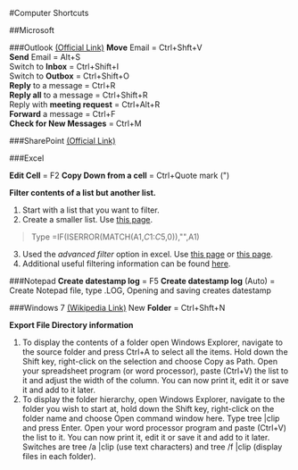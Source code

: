 #Computer Shortcuts

##Microsoft

###Outlook [(Official Link)](https://support.office.com/en-us/article/Keyboard-shortcuts-for-Microsoft-Outlook-2013-and-2016-3E1090F6-A616-42DB-ABF5-269CA3D553EE)
**Move** Email  = Ctrl+Shft+V   
**Send** Email  = Alt+S    
Switch to **Inbox** = Ctrl+Shift+I  
Switch to **Outbox** = Ctrl+Shift+O  
**Reply** to a message = Ctrl+R  
**Reply all** to a message = Ctrl+Shift+R  
Reply with **meeting request** = Ctrl+Alt+R  
**Forward** a message = Ctrl+F  
**Check for New Messages** = Ctrl+M

###SharePoint [(Official Link)](https://support.office.com/en-us/article/Keyboard-shortcuts-for-SharePoint-products-7dec847a-4f2a-47f6-9964-0ea1fba45160)


###Excel

**Edit Cell** = F2
**Copy Down from a cell** = Ctrl+Quote mark (")

**Filter contents of a list but another list.**

1. Start with a list that you want to filter.  
2. Create a smaller list. Use [this page](https://support.microsoft.com/en-us/kb/213367).  
> Type =IF(ISERROR(MATCH(A1,$C$1:$C$5,0)),"",A1) 

3. Used the *advanced filter* option in excel. Use [this page](https://superuser.com/questions/623380/excel-filter-a-column-by-more-than-two-values) or [this page](http://www.excel-easy.com/examples/advanced-filter.html).
4. Additional useful filtering information can be found [here](http://www.excelfunctions.net/ExcelAdvancedFilter.html).

###Notepad
**Create datestamp log** = F5
**Create datestamp log** (Auto) = Create Notepad file, type .LOG, Opening and saving creates datestamp

###Windows 7 [(Wikipedia Link)](https://en.wikipedia.org/wiki/Table_of_keyboard_shortcuts)
New **Folder** = Ctrl+Shft+N 

**Export File Directory information**  
1. To display the contents of a folder open Windows Explorer, navigate to the source folder and press Ctrl+A to select all the items. Hold down the Shift key, right-click on the selection and choose Copy as Path. Open your spreadsheet program (or word processor), paste (Ctrl+V) the list to it and adjust the width of the column. You can now print it, edit it or save it and add to it later.  
2. To display the folder hierarchy, open Windows Explorer, navigate to the folder you wish to start at, hold down the Shift key, right-click on the folder name and choose Open command window here. Type tree |clip and press Enter. Open your word processor program and paste (Ctrl+V) the list to it. You can now print it, edit it or save it and add to it later.
Switches are tree /a |clip (use text characters) and tree /f |clip (display files in each folder).  




